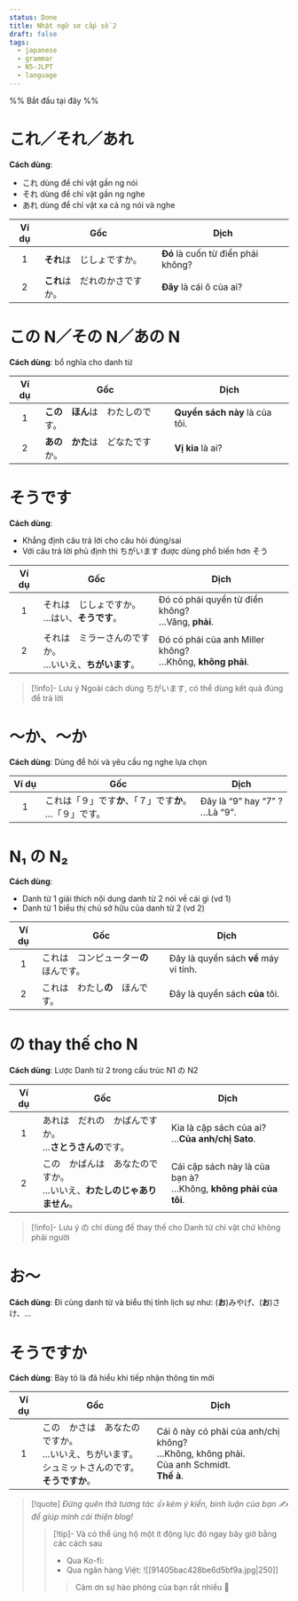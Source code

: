 ```yaml
---
status: Done
title: Nhật ngữ sơ cấp số 2
draft: false
tags:
  - japanese
  - grammar
  - N5-JLPT
  - language
---
```

%% Bắt đầu tại đây %%
# これ／それ／あれ

**Cách dùng**:
- これ dùng để chỉ vật gần ng nói
- それ dùng để chỉ vật gần ng nghe
- あれ dùng để chỉ vật xa cả ng nói và nghe

| Ví dụ | Gốc                            | Dịch                               |
|:-----:| ------------------------------ | ---------------------------------- |
|   1   | **それ**は　じしょですか。     | **Đó** là cuốn từ điển phải không? |
|   2   | **これ**は　だれのかさですか。 | **Đây** là cái ô của ai?           |

# この N／その N／あの N
**Cách dùng**: bổ nghĩa cho danh từ

| Ví dụ | Gốc                | Dịch                           |
| :---: | ------------------ | ------------------------------ |
|   1   | **この　ほん**は　わたしのです。 | **Quyển sách này** là của tôi. |
|   2   | **あの　かた**は　どなたですか。 | **Vị kia** là ai?              |

# そうです
**Cách dùng**:
- Khẳng định câu trả lời cho câu hỏi đúng/sai
- Với câu trả lời phủ định thì ちがいます được dùng phổ biến hơn そう

| Ví dụ | Gốc                                                         | Dịch                                                          |
|:-----:| ----------------------------------------------------------- | ------------------------------------------------------------- |
|   1   | それは　じしょですか。  <br>…はい、**そうです**。           | Đó có phải quyển từ điển không?  <br>…Vâng, **phải**.         |
|   2   | それは　ミラーさんのですか。  <br>…いいえ、**ちがいます**。 | Đó có phải của anh Miller không?  <br>…Không, **không phải**. |

> [!info]- Lưu ý
> Ngoài cách dùng ちがいます, có thể dùng kết quả đúng để trả lời

# ～か、～か
**Cách dùng**: Dùng để hỏi và yêu cầu ng nghe lựa chọn

| Ví dụ | Gốc                                    | Dịch                               |
| :---: | -------------------------------------- | ---------------------------------- |
|   1   | これは「９」です**か**、「７」です**か**。  <br>…「９」です。 | Đây là “9” hay “7” ?  <br>…Là “9”. |

# N₁ の N₂
**Cách dùng**:
- Danh từ 1 giải thích nội dung danh từ 2 nói về cái gì (vd 1)
- Danh từ 1 biểu thị chủ sở hữu của danh từ 2 (vd 2)

| Ví dụ | Gốc                    | Dịch                                  |
| :---: | ---------------------- | ------------------------------------- |
|   1   | これは　コンピューター**の**　ほんです。 | Đây là quyển sách **về** máy vi tính. |
|   2   | これは　わたし**の**　ほんです。     | Đây là quyển sách **của** tôi.        |

# の thay thế cho N
**Cách dùng**: Lược Danh từ 2 trong cấu trúc N1 の N2

| Ví dụ | Gốc                                                                         | Dịch                                                                |
|:-----:| --------------------------------------------------------------------------- | ------------------------------------------------------------------- |
|   1   | あれは　だれの　かばんですか。  <br>…**さとうさんの**です。                 | Kia là cặp sách của ai?  <br>…**Của anh/chị Sato**.                 |
|   2   | この　かばんは　あなたのですか。  <br>…いいえ、**わたしのじゃありません**。 | Cái cặp sách này là của bạn à?  <br>…Không, **không phải của tôi**. |

> [!info]- Lưu ý
> の chỉ dùng để thay thế cho Danh từ chỉ vật chứ không phải người

# お～
**Cách dùng**: Đi cùng danh từ và biểu thị tính lịch sự như: (**お**)みやげ、(**お**)さけ、…

# そうですか
**Cách dùng**: Bày tỏ là đã hiểu khi tiếp nhận thông tin mới

| Ví dụ | Gốc                                                                                                         | Dịch                                                                                                |
|:-----:| ----------------------------------------------------------------------------------------------------------- | --------------------------------------------------------------------------------------------------- |
|   1   | この　かさは　あなたのですか。  <br>…いいえ、ちがいます。  <br>シュミットさんのです。  <br>**そうですか**。 | Cái ô này có phải của anh/chị không?  <br>…Không, không phải.  <br>Của anh Schmidt.  <br>**Thế à**. |

> [!quote]
> *Đừng quên thả tương tác 👍 kèm ý kiến, bình luận của bạn ✍️ để giúp mình cải thiện blog!* 
> > [!tip]- Và có thể ủng hộ một ít động lực đó ngay bây giờ bằng các cách sau
> > - Qua Ko-fi: <script type='text/javascript' src='https://storage.ko-fi.com/cdn/widget/Widget_2.js'></script><script type='text/javascript'>kofiwidget2.init('Support Me', '#29abe0', 'M4M111S8CI');kofiwidget2.draw();</script>
> > - Qua ngân hàng Việt:
> >   ![[91405bac428be6d5bf9a.jpg|250]]
> > > Cảm ơn sự hào phóng của bạn rất nhiều 🥰